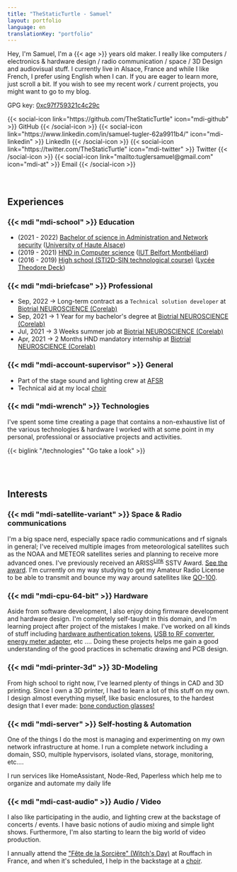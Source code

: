 ```yaml
---
title: "TheStaticTurtle - Samuel"
layout: portfolio
language: en
translationKey: "portfolio"
---
```


Hey, I'm Samuel, I'm a {{< age >}} years old maker. I really like computers / electronics & hardware design / radio communication / space / 3D Design and audiovisual stuff.
I currently live in Alsace, France and while I like French, I prefer using English when I can. If you are eager to learn more, just scroll a bit.
If you wish to see my recent work / current projects, you might want to go to my blog.

GPG key: [0xc97f759321c4c29c](https://keyserver.ubuntu.com/pks/lookup?search=0xc97f759321c4c29c&fingerprint=on&op=index)

<div class="d-flex flex-row">
    {{< social-icon link="https://github.com/TheStaticTurtle" icon="mdi-github" >}} GitHub {{< /social-icon >}}
    {{< social-icon link="https://www.linkedin.com/in/samuel-tugler-62a9911b4/" icon="mdi-linkedin" >}} LinkedIn {{< /social-icon >}}
    {{< social-icon link="https://twitter.com/TheStaticTurtle" icon="mdi-twitter" >}} Twitter {{< /social-icon >}}
    {{< social-icon link="mailto:tuglersamuel@gmail.com" icon="mdi-at" >}} Email {{< /social-icon >}}
</div>

<br>
<br>

## Experiences
### {{< mdi "mdi-school" >}} Education
- (2021 - 2022) [Bachelor of science in Administration and Network security](https://www.iutcolmar.uha.fr/index.php/formations/diplomes/bac-3-licences-professionnelles/lp-metiers-des-reseaux-informatiques-et-telecommunications-parcours-administration-et-securite-des-reseaux/) ([University of Haute Alsace](https://www.uha.fr/en/index.html))
- (2019 - 2021) [HND in Computer science](http://www.iut-bm.univ-fcomte.fr/) ([IUT Belfort Montbéliard](http://www.iut-bm.univ-fcomte.fr/))
- (2016 - 2019) [High school (STI2D-SIN technological course)](https://oniseptv.onisep.fr/onv/bac-techno-sti2d-specialite-systeme-dinformation-et-numerique-sin) ([Lycée Theodore Deck](http://www.lyceedeck.fr/))

### {{< mdi "mdi-briefcase" >}} Professional
- Sep, 2022 → Long-term contract as a `Technical solution developer` at [Biotrial NEUROSCIENCE (Corelab)](https://www.biotrial.com/)
- Sep, 2021 → 1 Year for my bachelor's degree at [Biotrial NEUROSCIENCE (Corelab)](https://www.biotrial.com/)
- Jul, 2021 → 3 Weeks summer job at [Biotrial NEUROSCIENCE (Corelab)](https://www.biotrial.com/)
- Apr, 2021 → 2 Months HND mandatory internship at [Biotrial NEUROSCIENCE (Corelab)](https://www.biotrial.com/)

### {{< mdi "mdi-account-supervisor" >}} General
- Part of the stage sound and lighting crew at [AFSR](https://www.fete-sorciere.com/association.html)
- Technical aid at my local [choir](https://choraleoberhergheim.wixsite.com/choraleoberhergheim)

### {{< mdi "mdi-wrench" >}} Technologies

I've spent some time creating a page that contains a non-exhaustive list of the various technologies & hardware I worked with at some point in my personal, professional or associative projects and activities.

{{< biglink "/technologies" "Go take a look" >}}

<br>
<br>

## Interests
### {{< mdi "mdi-satellite-variant" >}} Space & Radio communications
I'm a big space nerd, especially space radio communications and rf signals in general; I've received multiple images from meteorological satellites such as the NOAA and METEOR satellites series and planning to receive more advanced ones. I've previously received an ARISS<sup>[Link](https://www.ariss.org/)</sup> SSTV Award. [See the award](images/sstv-diploma.png). I'm currently on my way studying to get my Amateur Radio License to be able to transmit and bounce my way around satellites like [QO-100](https://amsat-uk.org/satellites/geo/eshail-2/EsHail-2).

### {{< mdi "mdi-cpu-64-bit" >}} Hardware
Aside from software development, I also enjoy doing firmware development and hardware design. I'm completely self-taught in this domain, and I'm learning project after project of the mistakes I make.
I've worked on all kinds of stuff including [hardware authentication tokens](https://blog.thestaticturtle.fr/lets-make-a-diy-gpg-usb-key/), [USB to RF converter](https://blog.thestaticturtle.fr/open433-lets-turn-light-on-with-the-computer/), [energy meter adapter](https://blog.thestaticturtle.fr/linkylink-connecting-myself-to-the-energy-meter/), etc ….
Doing these projects helps me gain a good understanding of the good practices in schematic drawing and PCB design.

### {{< mdi "mdi-printer-3d" >}} 3D-Modeling
From high school to right now, I've learned plenty of things in CAD and 3D printing. Since I own a 3D printer, I had to learn a lot of this stuff on my own. I design almost everything myself, like basic enclosures, to the hardest design that I ever made: [bone conduction glasses!](https://blog.thestaticturtle.fr/bone-conduction-glasses/)

### {{< mdi "mdi-server" >}} Self-hosting & Automation
One of the things I do the most is managing and experimenting on my own network infrastructure at home. I run a complete network including a domain, SSO,  multiple hypervisors, isolated vlans, storage, monitoring, etc….

I run services like HomeAssistant, Node-Red, Paperless which help me to organize and automate my daily life

### {{< mdi "mdi-cast-audio" >}} Audio / Video
I also like participating in the audio, and lighting crew  at the backstage of concerts / events. I have basic notions of audio mixing and simple light shows. Furthermore, I'm also starting to learn the big world of video production.

I annually attend the ["Fête de la Sorcière" (Witch's Day)](https://www.fete-sorciere.com/) at Rouffach in France, and when it's scheduled, I help in the backstage at a [choir](https://choraleoberhergheim.wixsite.com/choraleoberhergheim).


